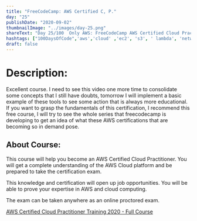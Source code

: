 ```yaml
---
title: "FreeCodeCamp: AWS Certified C, P."
day: "25"
publishDate: "2020-09-02"
thumbnailImage: "../images/day-25.png"
shareText: "Day 25/100  Only AWS: FreeCodeCamp AWS Certified Cloud Practitioner Training 2020 - Full Course - Youtube - 4 hours"
hashtags: ["100DaysOfCode",'aws','cloud' ,'ec2', 's3', ' lambda', 'networking', 'api', 'vpn', 'testing', 'databases', 'services', 'practitioner']
draft: false
---
```



# Description:

Excellent course. I need to see this video one more time to consolidate some concepts that I still have doubts, tomorrow I will implement a basic example of these tools to see some action that is always more educational. If you want to grasp the fundamentals of this certification, I recommend this free course, I will try to see the whole series that freecodecamp is developing to get an idea of ​​what these AWS certifications that are becoming so in demand pose.

## About Course: 
This course will help you become an AWS Certified Cloud Practitioner. You will get a complete understanding of the AWS Cloud platform and be prepared to take the certification exam. 

This knowledge and certification will open up job opportunities. You will be able to prove your expertise in AWS and cloud computing.

The exam can be taken anywhere as an online proctored exam.

[AWS Certified Cloud Practitioner Training 2020 - Full Course](https://youtu.be/3hLmDS179YE)


